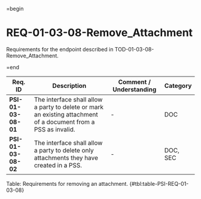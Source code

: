=begin

# REQ-01-03-08-Remove_Attachment

Requirements for the endpoint described in TOD-01-03-08-Remove_Attachment.

=end

| Req. ID                        | Description                         | Comment / Understanding                  | Category                       |
| ------------------------------ | ----------------------------------- | ---------------------------------------- | ------------------------------ |
| __PSI-01-03-08-01__ | The interface shall allow a party to delete or mark an existing attachment of a document from a PSS as invalid. | -                       | DOC      |
| __PSI-01-03-08-02__ | The interface shall allow a party to delete only attachments they have created in a PSS.                        | -                       | DOC, SEC |

Table: Requirements for removing an attachment. {#tbl:table-PSI-REQ-01-03-08}
